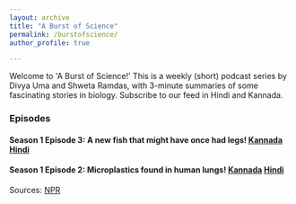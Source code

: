 ```yaml
---
layout: archive
title: "A Burst of Science"
permalink: /burstofscience/
author_profile: true

---
```


Welcome to 'A Burst of Science!' This is a weekly (short) podcast series by Divya Uma and Shweta Ramdas, with 3-minute summaries of some fascinating stories in biology. Subscribe to our feed in Hindi and Kannada.

### Episodes
#### Season 1 Episode 3: A new fish that might have once had legs! [Kannada](https://anchor.fm/apu-biology/episodes/Episode-3--Fish-that-went-from-sea-to-land-and-back-to-sea-e1lssb5)  [Hindi](https://anchor.fm/shweta-ramdas/episodes/3-e1ltcrj)



#### Season 1 Episode 2: Microplastics found in human lungs! [Kannada](https://anchor.fm/apu-biology/episodes/Episode-2--Microplastics-e1m8n7f)  [Hindi](https://anchor.fm/shweta-ramdas/episodes/2-e1jgeb4)

Sources: [NPR](https://www.npr.org/2022/04/06/1091246691/microplastics-found-in-human-lungs)
